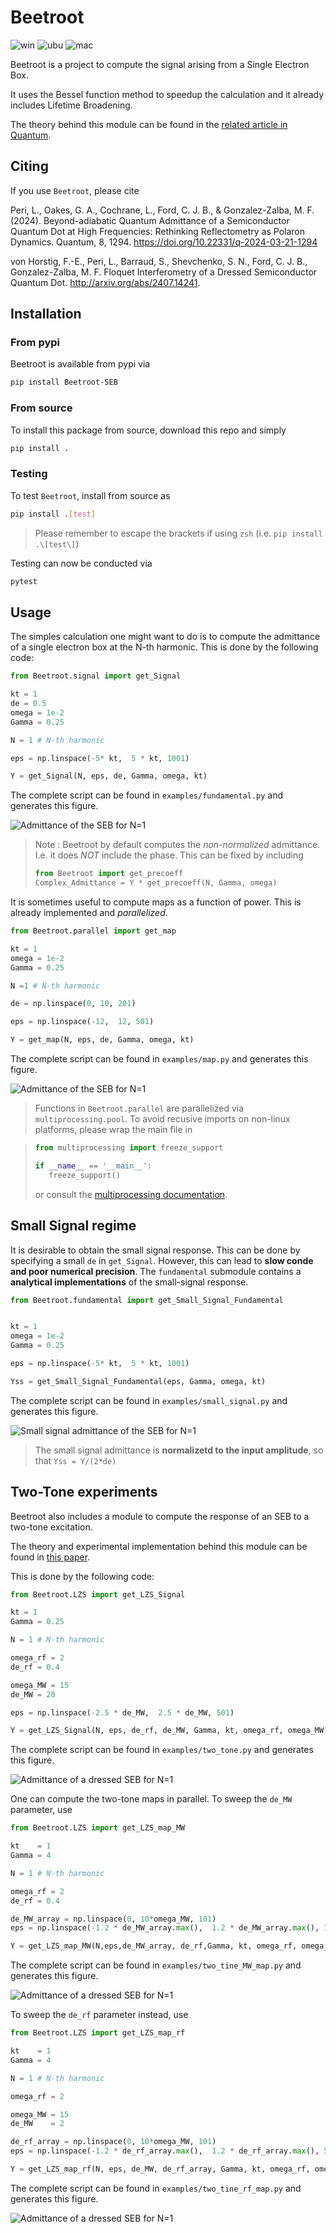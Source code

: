 # Beetroot

![win](https://github.com/LorenzoPeri17/Beetroot/actions/workflows/windows.yaml/badge.svg)
![ubu](https://github.com/LorenzoPeri17/Beetroot/actions/workflows/ubuntu.yaml/badge.svg)
![mac](https://github.com/LorenzoPeri17/Beetroot/actions/workflows/macOs.yaml/badge.svg)

Beetroot is a project to compute the signal arising from a Single Electron Box.

It uses the Bessel function method to speedup the calculation and it already includes Lifetime Broadening.

The theory behind this module can be found in the [related article in Quantum](https://quantum-journal.org/papers/q-2024-03-21-1294/).

## Citing

If you use `Beetroot`, please cite

Peri, L., Oakes, G. A., Cochrane, L., Ford, C. J. B., & Gonzalez-Zalba, M. F. (2024). Beyond-adiabatic Quantum Admittance of a Semiconductor Quantum Dot at High Frequencies: Rethinking Reflectometry as Polaron Dynamics. Quantum, 8, 1294. https://doi.org/10.22331/q-2024-03-21-1294

von Horstig, F.-E., Peri, L., Barraud, S., Shevchenko, S. N., Ford, C. J. B., Gonzalez-Zalba, M. F. Floquet Interferometry of a Dressed Semiconductor Quantum Dot. http://arxiv.org/abs/2407.14241.

## Installation

### From pypi

Beetroot is available from pypi via

```bash
pip install Beetroot-SEB
```

### From source

To install this package from source, download this repo and simply

```bash
pip install .
```

### Testing

To test `Beetroot`, install from source as

``` bash
pip install .[test]
```

> Please remember to escape the brackets if using `zsh` (i.e. `pip install .\[test\]`)

Testing can now be conducted via

``` bash
pytest
```

## Usage

The simples calculation one might want to do is to compute the admittance of a single electron box at the N-th harmonic.
This is done by the following code:

```python
from Beetroot.signal import get_Signal

kt = 1
de = 0.5
omega = 1e-2
Gamma = 0.25

N = 1 # N-th harmonic

eps = np.linspace(-5* kt,  5 * kt, 1001)

Y = get_Signal(N, eps, de, Gamma, omega, kt)
```

The complete script can be found in `examples/fundamental.py` and generates this figure.

![Admittance of the SEB for $N=1$](https://raw.github.com/LorenzoPeri17/Beetroot/main/Figures/fundamental.png)

> Note : Beetroot by default computes the *non-normalized* admittance. I.e. it does *NOT* include the phase. This can be fixed by including
>
> ```python
> from Beetroot import get_precoeff
> Complex_Admittance = Y * get_precoeff(N, Gamma, omega)
> ```

It is sometimes useful to compute maps as a function of power. This is already implemented and *parallelized*.

```python
from Beetroot.parallel import get_map

kt = 1
omega = 1e-2
Gamma = 0.25

N =1 # N-th harmonic

de = np.linspace(0, 10, 201)

eps = np.linspace(-12,  12, 501)

Y = get_map(N, eps, de, Gamma, omega, kt)
```

The complete script can be found in `examples/map.py` and generates this figure.

![Admittance of the SEB for $N=1$](https://raw.github.com/LorenzoPeri17/Beetroot/main/Figures/map.png)

> Functions in `Beetroot.parallel` are parallelized via `multiprocessing.pool`. To avoid recusive imports on non-linux platforms, please wrap the main file in

> ```python
> from multiprocessing import freeze_support
> 
> if __name__ == '__main__':
>    freeze_support()
>```
>
> or consult the [multiprocessing documentation](https://docs.python.org/3/library/multiprocessing.html).

## Small Signal regime

It is desirable to obtain the small signal response. This can be done by specifying a small `de` in `get_Signal`. However, this can lead to **slow conde and poor numerical precision**.
The `fundamental` submodule contains a **analytical implementations** of the small-signal response.

```python
from Beetroot.fundamental import get_Small_Signal_Fundamental


kt = 1
omega = 1e-2
Gamma = 0.25

eps = np.linspace(-5* kt,  5 * kt, 1001)

Yss = get_Small_Signal_Fundamental(eps, Gamma, omega, kt)
```

The complete script can be found in `examples/small_signal.py` and generates this figure.

![Small signal admittance of the SEB for $N=1$](https://raw.github.com/LorenzoPeri17/Beetroot/main/Figures/small_signal.png)

> The small signal admittance is **normalizetd to the input amplitude**, so that `Yss = Y/(2*de)`


## Two-Tone experiments

Beetroot also includes a module to compute the response of an SEB to a two-tone excitation.

The theory and experimental implementation behind this module can be found in [this paper](https://arxiv.org/abs/2407.14241).

This is done by the following code:

```python
from Beetroot.LZS import get_LZS_Signal

kt = 1
Gamma = 0.25

N = 1 # N-th harmonic

omega_rf = 2
de_rf = 0.4

omega_MW = 15
de_MW = 20

eps = np.linspace(-2.5 * de_MW,  2.5 * de_MW, 501)

Y = get_LZS_Signal(N, eps, de_rf, de_MW, Gamma, kt, omega_rf, omega_MW)
```

The complete script can be found in `examples/two_tone.py` and generates this figure.

![Admittance of a dressed SEB for $N=1$](https://raw.github.com/LorenzoPeri17/Beetroot/main/Figures/two_tone.png)

One can compute the two-tone maps in parallel.
To sweep the `de_MW` parameter, use

```python
from Beetroot.LZS import get_LZS_map_MW

kt    = 1
Gamma = 4

N = 1 # N-th harmonic

omega_rf = 2
de_rf = 0.4

de_MW_array = np.linspace(0, 10*omega_MW, 101)
eps = np.linspace(-1.2 * de_MW_array.max(),  1.2 * de_MW_array.max(), 1001)

Y = get_LZS_map_MW(N,eps,de_MW_array, de_rf,Gamma, kt, omega_rf, omega_MW)
```

The complete script can be found in `examples/two_tine_MW_map.py` and generates this figure.

![Admittance of a dressed SEB for $N=1$](https://raw.github.com/LorenzoPeri17/Beetroot/main/Figures/MW_map.png)

To sweep the `de_rf` parameter instead, use

```python
from Beetroot.LZS import get_LZS_map_rf

kt    = 1
Gamma = 4

N = 1 # N-th harmonic

omega_rf = 2

omega_MW = 15
de_MW    = 2

de_rf_array = np.linspace(0, 10*omega_MW, 101)
eps = np.linspace(-1.2 * de_rf_array.max(),  1.2 * de_rf_array.max(), 501)

Y = get_LZS_map_rf(N, eps, de_MW, de_rf_array, Gamma, kt, omega_rf, omega_MW)
```

The complete script can be found in `examples/two_tine_rf_map.py` and generates this figure.

![Admittance of a dressed SEB for $N=1$](https://raw.github.com/LorenzoPeri17/Beetroot/main/Figures/rf_map.png)
